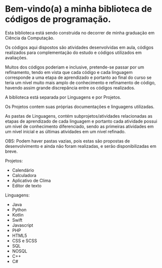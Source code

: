 <h1> Bem-vindo(a) a minha biblioteca de códigos de programação.</h1>
Esta biblioteca está sendo construida no decorrer de minha graduação em Ciência da Computação. 

Os códigos aqui dispostos são atividades desenvolvidas em aula, códigos realizados para complementação do estudo e códigos utilizados em avaliações.

Muitos dos códigos poderiam e inclusive, pretende-se passar por um refinamento, tendo em vista que cada código e cada linguagem corresponde a uma etapa de aprendizado e portanto ao final do curso se teria um nível muito mais amplo de conhecimento e refinamento de código, havendo assim grande discrepância entre os códigos realizados.

A biblioteca está separada por Linguagens e por Projetos.

Os Projetos contem suas próprias documentações e linguagens utilizadas.

As pastas de Linguagens, contém subprojetos/atividades relacionadas as etapas de aprendizado de cada linguagem e portanto cada atividade possui um nível de conhecimento diferenciado, sendo as primeiras atividades em um nível inicial e as últimas atividades em um nivel refinado.

OBS: Podem haver pastas vazias, pois estas são propostas de desenvolvimento e ainda não foram realizadas, e serão disponibilizadas em breve.

Projetos:

- Calendário
- Calculadora
- Aplicativo de Clima
- Editor de texto

Linguagens:

- Java
- Python
- Kotlin
- Swift
- Javascript
- PHP
- HTML5
- CSS e SCSS
- SQL
- NOSQL
- C++
- C#
